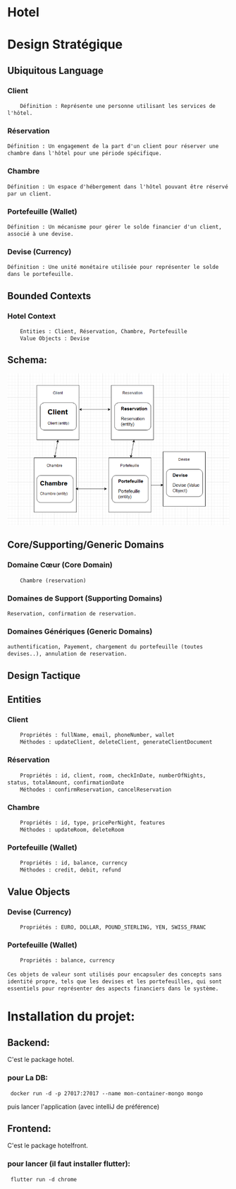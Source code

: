 # Hotel

# Design Stratégique
## Ubiquitous Language
   ### Client
        Définition : Représente une personne utilisant les services de l'hôtel.

### Réservation
    Définition : Un engagement de la part d'un client pour réserver une chambre dans l'hôtel pour une période spécifique.

### Chambre
    Définition : Un espace d'hébergement dans l'hôtel pouvant être réservé par un client.

### Portefeuille (Wallet)
    Définition : Un mécanisme pour gérer le solde financier d'un client, associé à une devise.

### Devise (Currency)
    Définition : Une unité monétaire utilisée pour représenter le solde dans le portefeuille.

## Bounded Contexts

   ### Hotel Context
        Entities : Client, Réservation, Chambre, Portefeuille
        Value Objects : Devise
## Schema:
![schema](./schema.png)

## Core/Supporting/Generic Domains

   ### Domaine Cœur (Core Domain)
        Chambre (reservation)

### Domaines de Support (Supporting Domains)
    Reservation, confirmation de reservation.

### Domaines Génériques (Generic Domains)
    authentification, Payement, chargement du portefeuille (toutes devises..), annulation de reservation.
## Design Tactique
## Entities

   ### Client
        Propriétés : fullName, email, phoneNumber, wallet
        Méthodes : updateClient, deleteClient, generateClientDocument

  ###  Réservation
        Propriétés : id, client, room, checkInDate, numberOfNights, status, totalAmount, confirmationDate
        Méthodes : confirmReservation, cancelReservation

  ###  Chambre
        Propriétés : id, type, pricePerNight, features
        Méthodes : updateRoom, deleteRoom

  ###  Portefeuille (Wallet)
        Propriétés : id, balance, currency
        Méthodes : credit, debit, refund

## Value Objects

 ###   Devise (Currency)
        Propriétés : EURO, DOLLAR, POUND_STERLING, YEN, SWISS_FRANC

### Portefeuille (Wallet)
        Propriétés : balance, currency

    Ces objets de valeur sont utilisés pour encapsuler des concepts sans identité propre, tels que les devises et les portefeuilles, qui sont essentiels pour représenter des aspects financiers dans le système.


# Installation du projet:

## Backend:
C'est le package hotel.
### pour La DB:
```
 docker run -d -p 27017:27017 --name mon-container-mongo mongo
```
puis lancer l'application (avec intelliJ de préférence)
## Frontend:
C'est le package hotelfront.
### pour lancer (il faut installer flutter):
```
 flutter run -d chrome
```